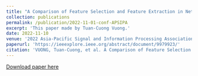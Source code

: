 ```yaml
---
title: "A Comparison of Feature Selection and Feature Extraction in Network Intrusion Detection Systems"
collection: publications
permalink: /publication/2022-11-01-conf-APSIPA
excerpt: 'This paper made by Tuan-Cuong Vuong.'
date: 2022-11-10
venue: '2022 Asia-Pacific Signal and Information Processing Association Annual Summit and Conference (APSIPA ASC)'
paperurl: 'https://ieeexplore.ieee.org/abstract/document/9979923/'
citation: 'VUONG, Tuan-Cuong, et al. A Comparison of Feature Selection and Feature Extraction in Network Intrusion Detection Systems. In: 2022 Asia-Pacific Signal and Information Processing Association Annual Summit and Conference (APSIPA ASC). IEEE, 2022. p. 1798-1804.'
---
```



[Download paper here](http://cngvng.github.io/files/2022-11-01-conf-APSIPA.pdf)

